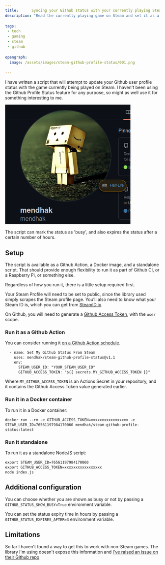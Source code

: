 ```yaml
---
title:      Syncing your Github status with your currently playing Steam game 
description: "Read the currently playing game on Steam and set it as a Github Status, with busy icon and expiry time"

tags:
 - tech
 - gaming
 - steam
 - github

opengraph:
  image: /assets/images/steam-github-profile-status/001.png

---
```


I have written a script that will attempt to update your Github user profile status with the game currently being played on Steam.  I haven't been using the Github Profile Status feature for any purpose, so might as well use it for something interesting to me.  

![Example](/assets/images/steam-github-profile-status/001.png)

The script can mark the status as 'busy', and also expires the status after a certain number of hours. 

## Setup

The script is available as a Github Action, a Docker image, and a standalone script.  That should provide enough flexibility to run it as part of Github CI, or a Raspberry Pi, or something else.  

Regardless of how you run it, there is a little setup required first.  

Your Steam Profile will need to be set to public, since the library used simply scrapes the Steam profile page.  You'll also need to know what your Steam ID is, which you can get from [SteamID.io](https://steamid.io/).  

On Github, you will need to generate a [Github Access Token](https://github.com/settings/tokens), with the `user` scope. 

### Run it as a Github Action

You can consider running it [on a Github Action schedule](https://docs.github.com/en/actions/using-workflows/events-that-trigger-workflows#schedule).  


      - name: Set My Github Status From Steam
        uses: mendhak/steam-github-profile-status@v1.1
        env:
          STEAM_USER_ID: "YOUR_STEAM_USER_ID"
          GITHUB_ACCESS_TOKEN: "${{ secrets.MY_GITHUB_ACCESS_TOKEN }}"

Where `MY_GITHUB_ACCESS_TOKEN` is an Actions Secret in your repository, and it contains the Github Access Token value generated earlier. 

### Run it in a Docker container

To run it in a Docker container:

    docker run --rm -e GITHUB_ACCESS_TOKEN=xxxxxxxxxxxxxxxxx -e STEAM_USER_ID=76561197984170060 mendhak/steam-github-profile-status:latest

### Run it standalone

To run it as a standalone NodeJS script:

    export STEAM_USER_ID=76561197984170060
    export GITHUB_ACCESS_TOKEN=xxxxxxxxxxxxxxxxx
    node index.js


## Additional configuration

You can choose whether you are shown as busy or not by passing a `GITHUB_STATUS_SHOW_BUSY=True` environment variable.

You can set the status expiry time in hours by passing a `GITHUB_STATUS_EXPIRES_AFTER=3` environment variable. 

## Limitations

So far I haven't found a way to get this to work with non-Steam games.  The library I'm using doesn't expose this information and [I've raised an issue on their Github repo](https://github.com/DoctorMcKay/node-steamcommunity/issues/290)



